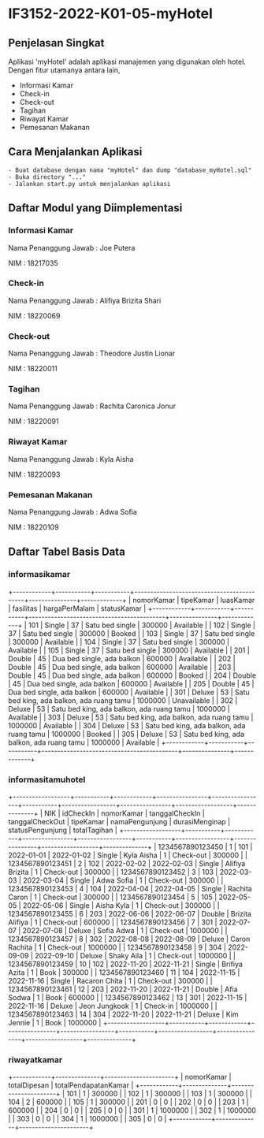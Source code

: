 # IF3152-2022-K01-05-myHotel

## Penjelasan Singkat
Aplikasi 'myHotel' adalah aplikasi manajemen yang digunakan oleh hotel. Dengan fitur utamanya antara lain,
* Informasi Kamar
* Check-in
* Check-out
* Tagihan
* Riwayat Kamar
* Pemesanan Makanan

## Cara Menjalankan Aplikasi
```
- Buat database dengan nama "myHotel" dan dump "database_myHotel.sql"
- Buka directory "..."
- Jalankan start.py untuk menjalankan aplikasi
```
## Daftar Modul yang Diimplementasi
### Informasi Kamar
Nama Penanggung Jawab : Joe Putera

NIM : 18217035

### Check-in
Nama Penanggung Jawab : Alifiya Brizita Shari

NIM : 18220069

### Check-out
Nama Penanggung Jawab : Theodore Justin Lionar

NIM : 18220011

### Tagihan
Nama Penanggung Jawab : Rachita Caronica Jonur

NIM : 18220091

### Riwayat Kamar
Nama Penanggung Jawab : Kyla Aisha

NIM : 18220093

### Pemesanan Makanan
Nama Penanggung Jawab : Adwa Sofia

NIM : 18220109


## Daftar Tabel Basis Data
### informasikamar
+------------+-----------+-----------+-------------------------------------------+---------------+-------------+
| nomorKamar | tipeKamar | luasKamar | fasilitas                                 | hargaPerMalam | statusKamar |
+------------+-----------+-----------+-------------------------------------------+---------------+-------------+
|        101 | Single    |        37 | Satu bed single                           |        300000 | Available   |
|        102 | Single    |        37 | Satu bed single                           |        300000 | Booked      |
|        103 | Single    |        37 | Satu bed single                           |        300000 | Available   |
|        104 | Single    |        37 | Satu bed single                           |        300000 | Available   |
|        105 | Single    |        37 | Satu bed single                           |        300000 | Available   |
|        201 | Double    |        45 | Dua bed single, ada balkon                |        600000 | Available   |
|        202 | Double    |        45 | Dua bed single, ada balkon                |        600000 | Available   |
|        203 | Double    |        45 | Dua bed single, ada balkon                |        600000 | Booked      |
|        204 | Double    |        45 | Dua bed single, ada balkon                |        600000 | Available   |
|        205 | Double    |        45 | Dua bed single, ada balkon                |        600000 | Available   |
|        301 | Deluxe    |        53 | Satu bed king, ada balkon, ada ruang tamu |       1000000 | Unavailable |
|        302 | Deluxe    |        53 | Satu bed king, ada balkon, ada ruang tamu |       1000000 | Available   |
|        303 | Deluxe    |        53 | Satu bed king, ada balkon, ada ruang tamu |       1000000 | Available   |
|        304 | Deluxe    |        53 | Satu bed king, ada balkon, ada ruang tamu |       1000000 | Booked      |
|        305 | Deluxe    |        53 | Satu bed king, ada balkon, ada ruang tamu |       1000000 | Available   |
+------------+-----------+-----------+-------------------------------------------+---------------+-------------+


### informasitamuhotel
+------------------+-----------+------------+----------------+-----------------+-----------+-----------------+----------------+------------------+--------------+
| NIK              | idCheckIn | nomorKamar | tanggalCheckIn | tanggalCheckOut | tipeKamar | namaPengunjung  | durasiMenginap | statusPengunjung | totalTagihan |
+------------------+-----------+------------+----------------+-----------------+-----------+-----------------+----------------+------------------+--------------+
| 1234567890123450 |         1 |        101 | 2022-01-01     | 2022-01-02      | Single    | Kyla Aisha      |              1 | Check-out        |       300000 |
| 1234567890123451 |         2 |        102 | 2022-02-02     | 2022-02-03      | Single    | Alifiya Brizita |              1 | Check-out        |       300000 |
| 1234567890123452 |         3 |        103 | 2022-03-03     | 2022-03-04      | Single    | Adwa Sofia      |              1 | Check-out        |       300000 |
| 1234567890123453 |         4 |        104 | 2022-04-04     | 2022-04-05      | Single    | Rachita Caron   |              1 | Check-out        |       300000 |
| 1234567890123454 |         5 |        105 | 2022-05-05     | 2022-05-06      | Single    | Aisha Kyla      |              1 | Check-out        |       300000 |
| 1234567890123455 |         6 |        203 | 2022-06-06     | 2022-06-07      | Double    | Brizita Alifiya |              1 | Check-out        |       600000 |
| 1234567890123456 |         7 |        301 | 2022-07-07     | 2022-07-08      | Deluxe    | Sofia Adwa      |              1 | Check-out        |      1000000 |
| 1234567890123457 |         8 |        302 | 2022-08-08     | 2022-08-09      | Deluxe    | Caron Rachita   |              1 | Check-out        |      1000000 |
| 1234567890123458 |         9 |        304 | 2022-09-09     | 2022-09-10      | Deluxe    | Shaky Aila      |              1 | Check-out        |      1000000 |
| 1234567890123459 |        10 |        102 | 2022-11-20     | 2022-11-21      | Single    | Brifiya Azita   |              1 | Book             |       300000 |
| 1234567890123460 |        11 |        104 | 2022-11-15     | 2022-11-16      | Single    | Racaron Chita   |              1 | Check-out        |       300000 |
| 1234567890123461 |        12 |        203 | 2022-11-20     | 2022-11-21      | Double    | Afia Sodwa      |              1 | Book             |       600000 |
| 1234567890123462 |        13 |        301 | 2022-11-15     | 2022-11-16      | Deluxe    | Jeon Jungkook   |              1 | Check-in         |      1000000 |
| 1234567890123463 |        14 |        304 | 2022-11-20     | 2022-11-21      | Deluxe    | Kim Jennie      |              1 | Book             |      1000000 |
+------------------+-----------+------------+----------------+-----------------+-----------+-----------------+----------------+------------------+--------------+


### riwayatkamar
+------------+--------------+----------------------+
| nomorKamar | totalDipesan | totalPendapatanKamar |
+------------+--------------+----------------------+
|        101 |            1 |               300000 |
|        102 |            1 |               300000 |
|        103 |            1 |               300000 |
|        104 |            2 |               600000 |
|        105 |            1 |               300000 |
|        201 |            0 |                    0 |
|        202 |            0 |                    0 |
|        203 |            1 |               600000 |
|        204 |            0 |                    0 |
|        205 |            0 |                    0 |
|        301 |            1 |              1000000 |
|        302 |            1 |              1000000 |
|        303 |            0 |                    0 |
|        304 |            1 |              1000000 |
|        305 |            0 |                    0 |
+------------+--------------+----------------------+
